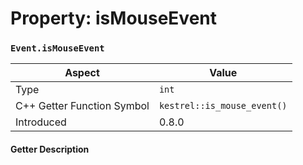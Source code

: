 
# Property: isMouseEvent
### `Event.isMouseEvent`

| Aspect | Value |
| --- | --- |
| Type | `int` |
| C++ Getter Function Symbol | `kestrel::is_mouse_event()` |
| Introduced | 0.8.0 |

#### Getter Description

